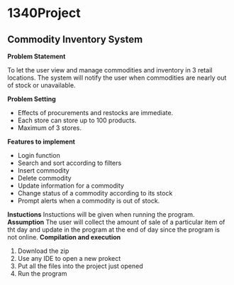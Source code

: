 # 1340Project
## Commodity Inventory System

**Problem Statement**

To let the user view and manage commodities and inventory in 3 retail locations. The system will notify the user when commodities are nearly out of stock or unavailable.

**Problem Setting**

- Effects of procurements and restocks are immediate.
- Each store can store up to 100 products.
- Maximum of 3 stores.

**Features to implement**
- Login function
- Search  and sort according to filters 
- Insert commodity
- Delete commodity
- Update information for a commodity
- Change status of a commodity according to its stock
- Prompt alerts when a commodity is out of stock.

**Instuctions**
Instuctions will be given when running the program.
**Assumption**
The user will collect the amount of sale of a particular item of tht day and update in the program at the end of day since the program is not online.
**Compilation and execution**
1. Download the zip
2. Use any IDE to open a new prokect
3. Put all the files into the project just opened
4. Run the program
